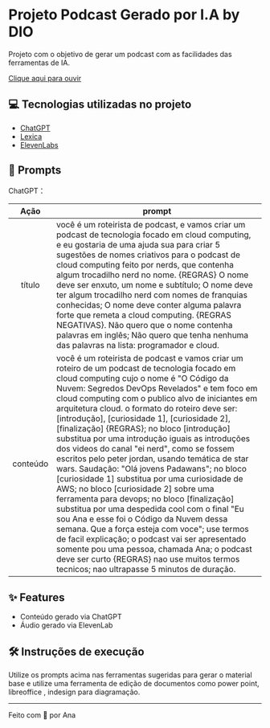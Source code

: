 # Projeto Podcast Gerado por I.A by DIO

Projeto com o objetivo de gerar um podcast com as facilidades das ferramentas de IA.

<a href=""> Clique aqui para ouvir</a>

## 💻 Tecnologias utilizadas no projeto

- [ChatGPT](https://chat.openai.com/)
- [Lexica](https://lexica.art/)
- [ElevenLabs](https://elevenlabs.io/)

## 🧠 Prompts

ChatGPT：

|   Ação   | prompt                                                                                                                                                                                                                                                                         |
| :------: | ------------------------------------------------------------------------------------------------------------------------------------------------------------------------------------------------------------------------------------------------------------------------------ |
|  título  | você é um roteirista de podcast, e vamos criar um podcast de tecnologia focado em cloud computing, e eu gostaria de uma ajuda sua para criar 5 sugestões de nomes criativos para o podcast de cloud computing feito por nerds, que contenha algum trocadilho nerd no nome. {REGRAS} O nome deve ser enxuto, um nome e subtítulo; O nome deve ter algum trocadilho nerd com nomes de franquias conhecidas; O nome deve conter alguma palavra forte que remeta a cloud computing. {REGRAS NEGATIVAS}. Não quero que o nome contenha palavras em inglês; Não quero que tenha nenhuma das palavras na lista: programador e cloud.  |
| conteúdo |  você é um roteirista de podcast e vamos criar um roteiro de um podcast de tecnologia focado em cloud computing cujo o nome é "O Código da Nuvem: Segredos DevOps Revelados" e tem foco em cloud computing com o publico alvo de iniciantes em arquitetura cloud. o formato do roteiro deve ser: [introdução], [curiosidade 1], [curiosidade 2], [finalização] {REGRAS}; no bloco [introdução] substitua por uma introdução iguais as introduções dos videos do canal "ei nerd", como se fossem escritos pelo peter jordan, usando temática de star wars. Saudação: "Olá jovens Padawans"; no bloco [curiosidade 1] substitua por uma curiosidade de AWS; no bloco [curiosidade 2] sobre uma ferramenta para devops; no bloco [finalização] substitua por uma despedida cool com o final "Eu sou Ana e esse foi o Código da Nuvem dessa semana. Que a força esteja com voce"; use termos de facil explicação; o podcast vai ser apresentado somente pou uma pessoa, chamada Ana; o podcast deve ser curto {REGRAS} nao use muitos termos tecnicos; nao ultrapasse 5 minutos de duração.  |

## ✨ Features

- Conteúdo gerado via ChatGPT
- Áudio gerado via ElevenLab

## 🛠️ Instruções de execução

Utilize os prompts acima nas ferramentas sugeridas para gerar o material base e utilize uma ferramenta de edição de documentos como power point, libreoffice , indesign para diagramação.

---

Feito com 💜 por Ana
